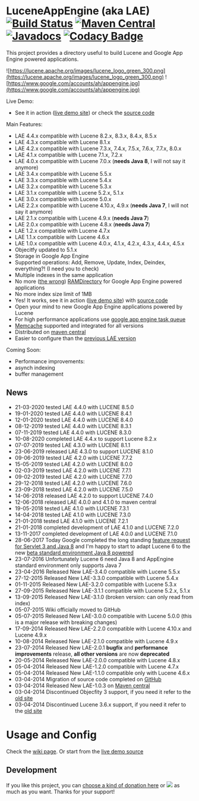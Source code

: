 LuceneAppEngine (aka LAE) [![Build Status](https://travis-ci.org/UltimaPhoenix/luceneappengine.svg?branch=master)](https://travis-ci.org/UltimaPhoenix/luceneappengine) [![Maven Central](https://maven-badges.herokuapp.com/maven-central/com.googlecode.luceneappengine/luceneappengine/badge.svg)](https://maven-badges.herokuapp.com/maven-central/com.googlecode.luceneappengine/luceneappengine) [![Javadocs](https://www.javadoc.io/badge/com.googlecode.luceneappengine/luceneappengine.svg?color=blue)](https://www.javadoc.io/doc/com.googlecode.luceneappengine/luceneappengine) [![Codacy Badge](https://api.codacy.com/project/badge/Grade/0066683d0eeb4dfa82e0d387c46a9a2d)](https://www.codacy.com/app/UltimaPhoenix/luceneappengine?utm_source=github.com&amp;utm_medium=referral&amp;utm_content=UltimaPhoenix/luceneappengine&amp;utm_campaign=Badge_Grade)
===============

This project provides a directory useful to build Lucene and Google App Engine powered applications.

![https://lucene.apache.org/images/lucene_logo_green_300.png](https://lucene.apache.org/images/lucene_logo_green_300.png) ![https://www.google.com/accounts/ah/appengine.jpg](https://www.google.com/accounts/ah/appengine.jpg)

Live Demo:
 * See it in action ([live demo site](https://bigtable-lucene.appspot.com)) or check the [source code](https://github.com/UltimaPhoenix/lucene-appengine-examples)

Main Features:
  * LAE 4.4.x compatible with Lucene 8.2.x, 8.3.x, 8.4.x, 8.5.x
  * LAE 4.3.x compatible with Lucene 8.1.x
  * LAE 4.2.x compatible with Lucene 7.3.x, 7.4.x, 7.5.x, 7.6.x, 7.7.x, 8.0.x
  * LAE 4.1.x compatible with Lucene 7.1.x, 7.2.x
  * LAE 4.0.x compatible with Lucene 7.0.x (**needs Java 8**, I will not say it anymore)
  * LAE 3.4.x compatible with Lucene 5.5.x
  * LAE 3.3.x compatible with Lucene 5.4.x
  * LAE 3.2.x compatible with Lucene 5.3.x
  * LAE 3.1.x compatible with Lucene 5.2.x, 5.1.x
  * LAE 3.0.x compatible with Lucene 5.0.x
  * LAE 2.2.x compatible with Lucene 4.10.x, 4.9.x (**needs Java 7**, I will not say it anymore)
  * LAE 2.1.x compatible with Lucene 4.9.x (**needs Java 7**)
  * LAE 2.0.x compatible with Lucene 4.8.x (**needs Java 7**)
  * LAE 1.2.x compatible with Lucene 4.7.x
  * LAE 1.1.x compatible with Lucene 4.6.x
  * LAE 1.0.x compatible with Lucene 4.0.x, 4.1.x, 4.2.x, 4.3.x, 4.4.x, 4.5.x
  * Objecitfy updated to 5.1.x
  * Storage in Google App Engine
  * Supported operations: Add, Remove, Update, Index, Deindex, everything?! (I need you to check)
  * Multiple indexes in the same application
  * No more ([the wrong](http://stackoverflow.com/questions/9176993/disable-concurrentmergescheduler-in-lucene-3-5-0/12164826#12164826)) [RAMDirectory](http://lucene.apache.org/core/3_6_1/api/all/org/apache/lucene/store/RAMDirectory.html) for Google App Engine powered applications
  * No more index size limit of 1MB
  * Yes! It works, see it in action ([live demo site](https://bigtable-lucene.appspot.com)) with  [source code](https://github.com/UltimaPhoenix/lucene-appengine-examples)
  * Open your mind to new Google App Engine applications powered by Lucene
  * For high performance applications use [google app engine task queue](https://developers.google.com/appengine/docs/java/taskqueue)
  * [Memcache](https://developers.google.com/appengine/docs/java/memcache/) supported and integrated for all versions
  * Distributed on [maven central](http://search.maven.org/#search%7Cga%7C1%7Cg%3A%22com.googlecode.luceneappengine%22)
  * Easier to configure than the [previous LAE version](https://code.google.com/p/lucene-appengine)

Coming Soon:
  * Performance improvements:
  * asynch indexing
  * buffer management

## News
  * 21-03-2020 tested LAE 4.4.0 with LUCENE 8.5.0
  * 19-01-2020 tested LAE 4.4.0 with LUCENE 8.4.1
  * 12-01-2020 tested LAE 4.4.0 with LUCENE 8.4.0
  * 08-12-2019 tested LAE 4.4.0 with LUCENE 8.3.1
  * 07-11-2019 tested LAE 4.4.0 with LUCENE 8.3.0
  * 10-08-2020 completed LAE 4.4.x to support Lucene 8.2.x
  * 07-07-2019 tested LAE 4.3.0 with LUCENE 8.1.1
  * 23-06-2019 released LAE 4.3.0 to support LUCENE 8.1.0
  * 09-06-2019 tested LAE 4.2.0 with LUCENE 7.7.2
  * 15-05-2019 tested LAE 4.2.0 with LUCENE 8.0.0
  * 02-03-2019 tested LAE 4.2.0 with LUCENE 7.7.1
  * 09-02-2019 tested LAE 4.2.0 with LUCENE 7.7.0
  * 29-12-2018 tested LAE 4.2.0 with LUCENE 7.6.0
  * 23-09-2018 tested LAE 4.2.0 with LUCENE 7.5.0
  * 14-06-2018 released LAE 4.2.0 to support LUCENE 7.4.0
  * 12-06-2018 released LAE 4.0.0 and 4.1.0 to maven central
  * 19-05-2018 tested LAE 4.1.0 with LUCENE 7.3.1
  * 14-04-2018 tested LAE 4.1.0 with LUCENE 7.3.0
  * 21-01-2018 tested LAE 4.1.0 with LUCENE 7.2.1
  * 21-01-2018 completed development of LAE 4.1.0 and LUCENE 7.2.0
  * 13-11-2017 completed development of LAE 4.0.0 and LUCENE 7.1.0
  * 28-06-2017 Today Google completed the long standing [feature request for Servlet 3 and Java 8](https://issuetracker.google.com/issues/35887151) and I'm happy to start to adapt Lucene 6 to the new [beta standard environment Java 8 powered](https://cloudplatform.googleblog.com/2017/06/Google-App-Engine-standard-now-supports-Java-8.html)
  * 23-07-2016 Unfortunately Lucene 6 need Java 8 and AppEngine standard environment only supports Java 7
  * 23-04-2016 Released New LAE-3.4.0 compatible with Lucene 5.5.x
  * 27-12-2015 Released New LAE-3.3.0 compatible with Lucene 5.4.x
  * 01-11-2015 Released New LAE-3.2.0 compatible with Lucene 5.3.x
  * 27-09-2015 Released New LAE-3.1.1 compatible with Lucene 5.2.x, 5.1.x 
  * 13-09-2015 Released New LAE-3.1.0 (broken version: can only read from index)
  * 05-07-2015 Wiki officially moved to GitHub
  * 05-07-2015 Released New LAE-3.0.0 compatible with Lucene 5.0.0 (this is a major release with breaking changes)
  * 17-09-2014 Released New LAE-2.2.0 compatible with Lucene 4.10.x and Lucene 4.9.x 
  * 10-08-2014 Released New LAE-2.1.0 compatible with Lucene 4.9.x 
  * 23-07-2014 Released New LAE-2.0.1 **bugfix** and **performance improvements** release, **all other versions** are now **deprecated**
  * 20-05-2014 Released New LAE-2.0.0 compatible with Lucene 4.8.x
  * 05-04-2014 Released New LAE-1.2.0 compatible with Lucene 4.7.x
  * 05-04-2014 Released New LAE-1.1.0 compatible only with Lucene 4.6.x
  * 03-04-2014 Migration of source code completed on [GitHub](https://github.com/UltimaPhoenix/luceneappengine)
  * 03-04-2014 Released New LAE-1.0.3 on [Maven central](http://search.maven.org/#search%7Cga%7C1%7Cg%3A%22com.googlecode.luceneappengine%22)
  * 03-04-2014 Discontinued Objecfity 3 support, if you need it refer to the [old site](https://code.google.com/p/lucene-appengine)
  * 03-04-2014 Discontinued Lucene 3.6.x support, if you need it refer to the [old site](https://code.google.com/p/lucene-appengine)


# Usage and Config
Check the [wiki page](../../wiki/Usage-and-Configuration). Or start from the [live demo source](https://github.com/UltimaPhoenix/lucene-appengine-examples)

## Development
If you like this project, you can [choose a kind of donation here](../../wiki/Donate) or
[![](https://www.paypalobjects.com/en_GB/i/btn/btn_donate_LG.gif)](https://www.paypal.com/cgi-bin/webscr?cmd=_donations&business=LJXCLX64T7Z74&lc=GB&item_name=Lucene%20App%20Engine%20Project&item_number=LuceneAppEngine&currency_code=EUR&bn=PP%2dDonationsBF%3abtn_donate_LG%2egif%3aNonHosted) as much as you want. Thanks for your support!
